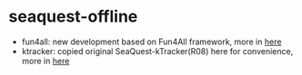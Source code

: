 # seaquest-offline

 - fun4all: new development based on Fun4All framework, more in [here](fun4all/README.md)
 - ktracker: copied original SeaQuest-kTracker(R08) here for convenience, more in [here](ktracker/README.md)